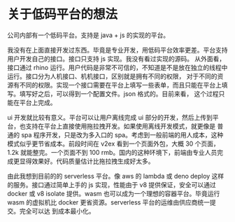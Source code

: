 # 关于低码平台的想法

公司内部有一个低码平台。支持是 java + js 的实现的平台。

我没有在上面直接开发过东西。毕竟是专业开发，用低码平台效率更差。平台支持用户开发自己的接口。接口只支持 js 实现。我没有看过实现的源码。
从外面看，接口通过 rhino 运行。用户代码是非常不可信的，不知道是不是放在独立的线程中运行。接口分为人机接口、机机接口，区别就是拥有不同的权限，
对于不同的资源有不同的权限。实现一个接口需要在平台上填写一些表单，而且只能在平台上填写。填写好之后，可以得到一个配置文件。json 格式的。目前来看，
这个过程只能在平台上完成。

ui 开发就比较有意义。平台可以让用户离线完成 ui 部分的开发，然后上传到平台，也支持在平台上直接使用拖拉拽开发。如果使用离线开发模式，就更像是
普通的 spa 程序开发，只是改为多入口的 spa。考虑到一般前端的用人成本，这种模式似乎更节省成本。前段时间在 v2ex 看到一个页面外包，大概 30 个页面，
1.2k 就能整完。一个页面不到 100 rmb。国内的这种环境下，前端由专业人员完成更显得效果好。代码质量估计比拖拉拽生成好太多。

由此我想到目前的的 serverless 平台。像 aws 的 lambda 或 deno deploy 这样的服务。接口通过简单上手的 js 实现，性能由于 v8 提供保证，安全可以通过 docker 或
v8 isolate 提供。wasm 也可以成为一个理想的容器平台。毕竟运行 wasm 的虚拟机比 docker 更省资源。serverless 平台的运维由供应商统一提交。完全可以达
到成本最小化。


